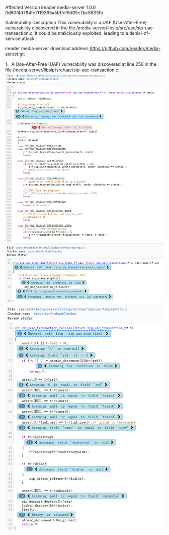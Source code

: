 Affected Version
ireader media-server 1.0.0 0d60f4d784fe7f19365a5b1fcf6d05c7bc5633fb

Vulnerability Description
This vulnerability is a UAF (Use-After-Free) vulnerability discovered in the file /media-server/libsip/src/uac/sip-uac-transaction.c. It could be maliciously exploited, leading to a denial-of-service attack.

ireader media-server download address
https://github.com/ireader/media-server.git

1、A Use-After-Free (UAF) vulnerability was discovered at line 256 in the file /media-server/libsip/src/uac/sip-uac-transaction.c.
![image](https://github.com/LuMingYinDetect/media-server_detect/blob/main/media-server_1.png)
![image](https://github.com/LuMingYinDetect/media-server_detect/blob/main/media-server_2.png)
![image](https://github.com/LuMingYinDetect/media-server_detect/blob/main/media-server_3.png)
